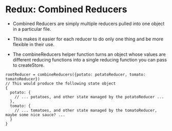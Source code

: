 # Redux: Combined Reducers

- Combined Reducers are simply multiple reducers pulled into one object in a particular file.

- This makes it easier for each reducer to do only one thing and be more flexible in their use. 

- The combineReducers helper function turns an object whose values are different reducing functions into a single reducing function you can pass to createStore.

```
rootReducer = combineReducers({potato: potatoReducer, tomato: tomatoReducer})
// This would produce the following state object
{
  potato: {
    // ... potatoes, and other state managed by the potatoReducer ...
  },
  tomato: {
    // ... tomatoes, and other state managed by the tomatoReducer, maybe some nice sauce? ...
  }
}
```